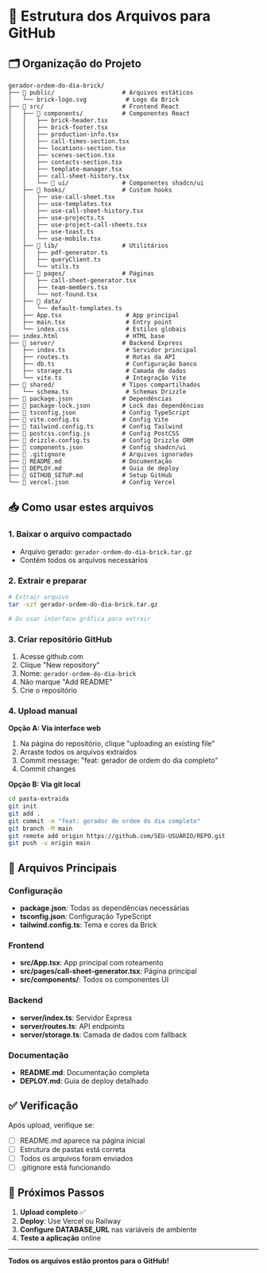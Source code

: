 # 📁 Estrutura dos Arquivos para GitHub

## 🗂️ Organização do Projeto

```
gerador-ordem-do-dia-brick/
├── 📁 public/                   # Arquivos estáticos
│   └── brick-logo.svg           # Logo da Brick
├── 📁 src/                      # Frontend React
│   ├── 📁 components/           # Componentes React
│   │   ├── brick-header.tsx
│   │   ├── brick-footer.tsx
│   │   ├── production-info.tsx
│   │   ├── call-times-section.tsx
│   │   ├── locations-section.tsx
│   │   ├── scenes-section.tsx
│   │   ├── contacts-section.tsx
│   │   ├── template-manager.tsx
│   │   ├── call-sheet-history.tsx
│   │   └── 📁 ui/               # Componentes shadcn/ui
│   ├── 📁 hooks/                # Custom hooks
│   │   ├── use-call-sheet.tsx
│   │   ├── use-templates.tsx
│   │   ├── use-call-sheet-history.tsx
│   │   ├── use-projects.ts
│   │   ├── use-project-call-sheets.tsx
│   │   ├── use-toast.ts
│   │   └── use-mobile.tsx
│   ├── 📁 lib/                  # Utilitários
│   │   ├── pdf-generator.ts
│   │   ├── queryClient.ts
│   │   └── utils.ts
│   ├── 📁 pages/                # Páginas
│   │   ├── call-sheet-generator.tsx
│   │   ├── team-members.tsx
│   │   └── not-found.tsx
│   ├── 📁 data/
│   │   └── default-templates.ts
│   ├── App.tsx                  # App principal
│   ├── main.tsx                 # Entry point
│   └── index.css                # Estilos globais
├── index.html                   # HTML base
├── 📁 server/                   # Backend Express
│   ├── index.ts                 # Servidor principal
│   ├── routes.ts                # Rotas da API
│   ├── db.ts                    # Configuração banco
│   ├── storage.ts               # Camada de dados
│   └── vite.ts                  # Integração Vite
├── 📁 shared/                   # Tipos compartilhados
│   └── schema.ts                # Schemas Drizzle
├── 📄 package.json              # Dependências
├── 📄 package-lock.json         # Lock das dependências
├── 📄 tsconfig.json             # Config TypeScript
├── 📄 vite.config.ts            # Config Vite
├── 📄 tailwind.config.ts        # Config Tailwind
├── 📄 postcss.config.js         # Config PostCSS
├── 📄 drizzle.config.ts         # Config Drizzle ORM
├── 📄 components.json           # Config shadcn/ui
├── 📄 .gitignore                # Arquivos ignorados
├── 📄 README.md                 # Documentação
├── 📄 DEPLOY.md                 # Guia de deploy
├── 📄 GITHUB_SETUP.md           # Setup GitHub
└── 📄 vercel.json               # Config Vercel
```

## 📥 Como usar estes arquivos

### 1. Baixar o arquivo compactado
- Arquivo gerado: `gerador-ordem-do-dia-brick.tar.gz`
- Contém todos os arquivos necessários

### 2. Extrair e preparar
```bash
# Extrair arquivo
tar -xzf gerador-ordem-do-dia-brick.tar.gz

# Ou usar interface gráfica para extrair
```

### 3. Criar repositório GitHub
1. Acesse github.com
2. Clique "New repository"
3. Nome: `gerador-ordem-do-dia-brick`
4. Não marque "Add README"
5. Crie o repositório

### 4. Upload manual
**Opção A: Via interface web**
1. Na página do repositório, clique "uploading an existing file"
2. Arraste todos os arquivos extraídos
3. Commit message: "feat: gerador de ordem do dia completo"
4. Commit changes

**Opção B: Via git local**
```bash
cd pasta-extraida
git init
git add .
git commit -m "feat: gerador de ordem do dia completo"
git branch -M main
git remote add origin https://github.com/SEU-USUARIO/REPO.git
git push -u origin main
```

## 🔧 Arquivos Principais

### Configuração
- **package.json**: Todas as dependências necessárias
- **tsconfig.json**: Configuração TypeScript
- **tailwind.config.ts**: Tema e cores da Brick

### Frontend
- **src/App.tsx**: App principal com roteamento
- **src/pages/call-sheet-generator.tsx**: Página principal
- **src/components/**: Todos os componentes UI

### Backend
- **server/index.ts**: Servidor Express
- **server/routes.ts**: API endpoints
- **server/storage.ts**: Camada de dados com fallback

### Documentação
- **README.md**: Documentação completa
- **DEPLOY.md**: Guia de deploy detalhado

## ✅ Verificação

Após upload, verifique se:
- [ ] README.md aparece na página inicial
- [ ] Estrutura de pastas está correta
- [ ] Todos os arquivos foram enviados
- [ ] .gitignore está funcionando

## 🚀 Próximos Passos

1. **Upload completo** ✅
2. **Deploy**: Use Vercel ou Railway
3. **Configure DATABASE_URL** nas variáveis de ambiente
4. **Teste a aplicação** online

---

**Todos os arquivos estão prontos para o GitHub!**
